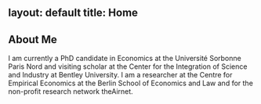 layout: default
title: Home
---

## About Me
I am currently a PhD candidate in Economics at the Université Sorbonne Paris Nord and visiting scholar at the Center for the Integration of Science and Industry at Bentley University. 
I am a researcher at the Centre for Empirical Economics at the Berlin School of Economics and Law and for the non-profit research network theAirnet.   
